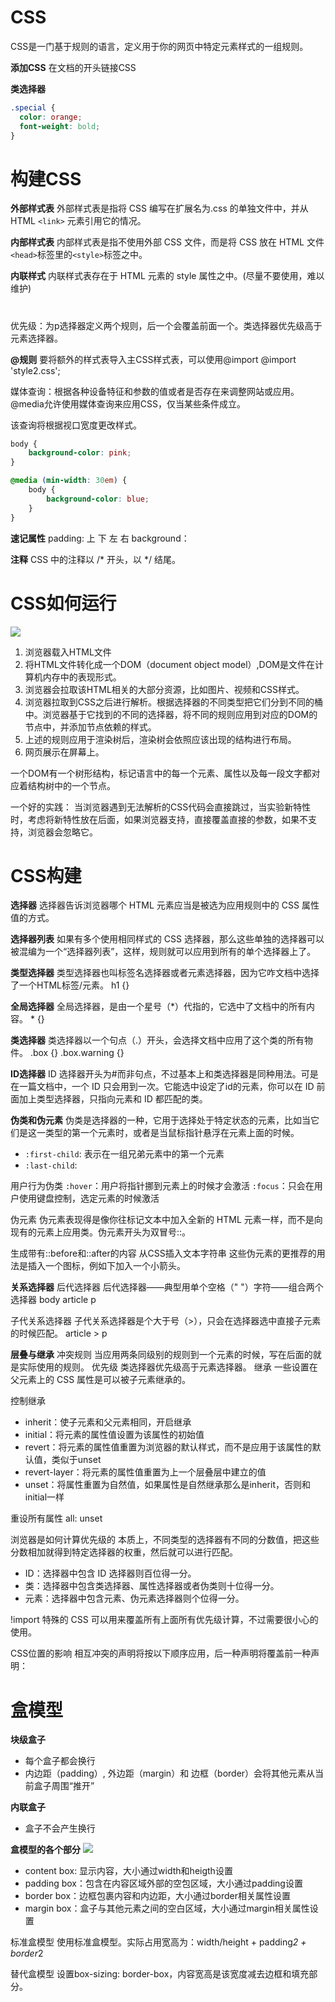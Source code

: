 # CSS
CSS是一门基于规则的语言，定义用于你的网页中特定元素样式的一组规则。

**添加CSS**
在文档的开头链接CSS
    <link rel="stylesheet" href="style.css">

**类选择器**
```css
.special {
  color: orange;
  font-weight: bold;
}
```

# 构建CSS
**外部样式表**
外部样式表是指将 CSS 编写在扩展名为.css 的单独文件中，并从 HTML `<link>` 元素引用它的情况。
    <link rel="stylesheet" href="styles/style.css">

**内部样式表**
内部样式表是指不使用外部 CSS 文件，而是将 CSS 放在 HTML 文件`<head>`标签里的`<style>`标签之中。
    <style></style>

**内联样式**
内联样式表存在于 HTML 元素的 style 属性之中。(尽量不要使用，难以维护)
    <h1 style=""></h1>

优先级：为p选择器定义两个规则，后一个会覆盖前面一个。类选择器优先级高于元素选择器。

**@规则**
要将额外的样式表导入主CSS样式表，可以使用@import
    @import 'style2.css';

媒体查询：根据各种设备特征和参数的值或者是否存在来调整网站或应用。
@media允许使用媒体查询来应用CSS，仅当某些条件成立。

该查询将根据视口宽度更改样式。

```css
body {
    background-color: pink;
}

@media (min-width: 30em) {
    body {
        background-color: blue;
    }
}
```

**速记属性**
padding: 上 下 左 右
background：

**注释**
CSS 中的注释以 /* 开头，以 */ 结尾。

# CSS如何运行
![](https://developer.mozilla.org/en-US/docs/Learn/CSS/First_steps/How_CSS_works/rendering.svg)

1. 浏览器载入HTML文件
2. 将HTML文件转化成一个DOM（document object model）,DOM是文件在计算机内存中的表现形式。
3. 浏览器会拉取该HTML相关的大部分资源，比如图片、视频和CSS样式。
4. 浏览器拉取到CSS之后进行解析。根据选择器的不同类型把它们分到不同的桶中。浏览器基于它找到的不同的选择器，将不同的规则应用到对应的DOM的节点中，并添加节点依赖的样式。
5. 上述的规则应用于渲染树后，渲染树会依照应该出现的结构进行布局。
6. 网页展示在屏幕上。

一个DOM有一个树形结构，标记语言中的每一个元素、属性以及每一段文字都对应着结构树中的一个节点。

一个好的实践：
当浏览器遇到无法解析的CSS代码会直接跳过，当实验新特性时，考虑将新特性放在后面，如果浏览器支持，直接覆盖直接的参数，如果不支持，浏览器会忽略它。

# CSS构建
**选择器**
选择器告诉浏览器哪个 HTML 元素应当是被选为应用规则中的 CSS 属性值的方式。

**选择器列表**
如果有多个使用相同样式的 CSS 选择器，那么这些单独的选择器可以被混编为一个“选择器列表”，这样，规则就可以应用到所有的单个选择器上了。

**类型选择器**
类型选择器也叫标签名选择器或者元素选择器，因为它咋文档中选择了一个HTML标签/元素。
    h1 {}

**全局选择器**
全局选择器，是由一个星号（*）代指的，它选中了文档中的所有内容。
    * {}

**类选择器**
类选择器以一个句点（.）开头，会选择文档中应用了这个类的所有物件。
    .box {}
    .box.warning {}

**ID选择器**
ID 选择器开头为#而非句点，不过基本上和类选择器是同种用法。可是在一篇文档中，一个 ID 只会用到一次。它能选中设定了id的元素，你可以在 ID 前面加上类型选择器，只指向元素和 ID 都匹配的类。

**伪类和伪元素**
伪类是选择器的一种，它用于选择处于特定状态的元素，比如当它们是这一类型的第一个元素时，或者是当鼠标指针悬浮在元素上面的时候。
- `:first-child`: 表示在一组兄弟元素中的第一个元素
- `:last-child`:

用户行为伪类
`:hover`：用户将指针挪到元素上的时候才会激活
`:focus`：只会在用户使用键盘控制，选定元素的时候激活

伪元素
伪元素表现得是像你往标记文本中加入全新的 HTML 元素一样，而不是向现有的元素上应用类。伪元素开头为双冒号::。

生成带有::before和::after的内容
从CSS插入文本字符串
这些伪元素的更推荐的用法是插入一个图标，例如下加入一个小箭头。

**关系选择器**
后代选择器
后代选择器——典型用单个空格（" "）字符——组合两个选择器
    body article p

子代关系选择器
子代关系选择器是个大于号（>），只会在选择器选中直接子元素的时候匹配。
    article > p

**层叠与继承**
冲突规则
当应用两条同级别的规则到一个元素的时候，写在后面的就是实际使用的规则。
优先级
类选择器优先级高于元素选择器。
继承
一些设置在父元素上的 CSS 属性是可以被子元素继承的。

控制继承
- inherit：使子元素和父元素相同，开启继承
- initial：将元素的属性值设置为该属性的初始值
- revert：将元素的属性值重置为浏览器的默认样式，而不是应用于该属性的默认值，类似于unset
- revert-layer：将元素的属性值重置为上一个层叠层中建立的值
- unset：将属性重置为自然值，如果属性是自然继承那么是inherit，否则和initial一样

重设所有属性
    all: unset

浏览器是如何计算优先级的
本质上，不同类型的选择器有不同的分数值，把这些分数相加就得到特定选择器的权重，然后就可以进行匹配。
- ID：选择器中包含 ID 选择器则百位得一分。
- 类：选择器中包含类选择器、属性选择器或者伪类则十位得一分。
- 元素：选择器中包含元素、伪元素选择器则个位得一分。

!import
特殊的 CSS 可以用来覆盖所有上面所有优先级计算，不过需要很小心的使用。

CSS位置的影响
相互冲突的声明将按以下顺序应用，后一种声明将覆盖前一种声明：

# 盒模型

**块级盒子**
- 每个盒子都会换行
- 内边距（padding）, 外边距（margin）和 边框（border）会将其他元素从当前盒子周围“推开”

**内联盒子**
- 盒子不会产生换行

**盒模型的各个部分**
![](https://developer.mozilla.org/en-US/docs/Learn/CSS/Building_blocks/The_box_model/box-model.png)

- content box: 显示内容，大小通过width和heigth设置
- padding box：包含在内容区域外部的空包区域，大小通过padding设置
- border box：边框包裹内容和内边距，大小通过border相关属性设置
- margin box：盒子与其他元素之间的空白区域，大小通过margin相关属性设置

标准盒模型
使用标准盒模型。实际占用宽高为：width/height + padding*2 + border*2

替代盒模型
设置box-sizing: border-box，内容宽高是该宽度减去边框和填充部分。






